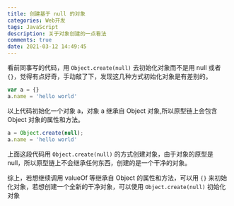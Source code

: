```yaml
---
title: 创建基于 null 的对象
categories: Web开发
tags: JavaScript
description: 关于对象创建的一点看法
comments: true
date: 2021-03-12 14:49:45
---
```

看前同事写的代码，用 `Object.create(null)` 去初始化对象而不是用 null 或者 `{}`，觉得有点好奇，手动敲了下，发现这几种方式初始化对象是有差别的。

```js
var a = {}
a.name = 'hello world'
```

以上代码初始化一个对象 a，对象 a 继承自 Object 对象,所以原型链上会包含 Object 对象的属性和方法。

```js
a = Object.create(null);
a.name = 'hello world'
```

上面这段代码用 `Object.create(null)` 的方式创建对象，由于对象的原型是 null，所以原型链上不会继承任何东西，创建的是一个干净的对象。

综上，若想继续调用 valueOf 等继承自 Object 的属性和方法，可以用 `{}` 来初始化对象，若想创建一个全新的干净对象，可以使用 `Object.create(null)` 初始化对象
